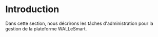 # Introduction

Dans cette section, nous décrirons les tâches d'administration pour la gestion de la plateforme WALLeSmart.
